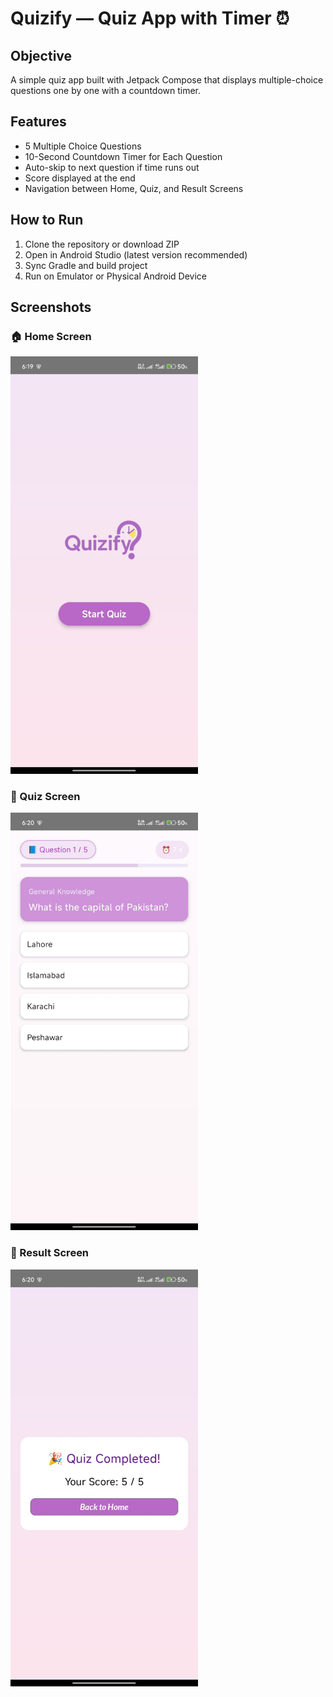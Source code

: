 # Quizify — Quiz App with Timer ⏰

## Objective
A simple quiz app built with Jetpack Compose that displays multiple-choice questions one by one with a countdown timer.

## Features
-  5 Multiple Choice Questions
-  10-Second Countdown Timer for Each Question
-  Auto-skip to next question if time runs out
-  Score displayed at the end
-  Navigation between Home, Quiz, and Result Screens

## How to Run
1. Clone the repository or download ZIP
2. Open in Android Studio (latest version recommended)
3. Sync Gradle and build project
4. Run on Emulator or Physical Android Device

## Screenshots


<h3>🏠 Home Screen</h3>  
<img src="screenshots/home.jpg" alt="Home Screen" width="300"/>

<h3>📝 Quiz Screen</h3>  
<img src="screenshots/quiz.jpg" alt="Quiz Screen" width="300"/>

<h3>🏁 Result Screen</h3>  
<img src="screenshots/result.jpg" alt="Result Screen" width="300"/>
